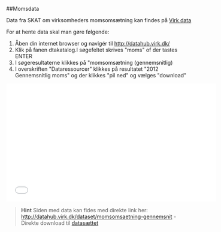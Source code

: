 ##Momsdata

Data fra SKAT om virksomheders momsomsætning kan findes på [Virk data](http://datahub.virk.dk/)

For at hente data skal man gøre følgende:

1. Åben din internet browser og navigér til http://datahub.virk.dk/
2. Klik på fanen dtakatalog.I søgefeltet skrives "moms" of der tastes ENTER
3. I søgeresultaterne klikkes på "momsomsætning (gennemsnitlig)
4. I overskriften "Dataressourcer" klikkes på resultatet "2012 Gennemsnitlig moms" og der klikkes "pil ned" og vælges "download"



<iframe width="560" height="315" src="//www.youtube.com/embed/iA6sHAq8UaE" frameborder="0" allowfullscreen></iframe>


> **Hint**
Siden med data kan fides med direkte link her:
http://datahub.virk.dk/dataset/momsomsaetning-gennemsnit - Direkte download til [datasættet](http://datahub.virk.dk/sites/default/files/storage/skat_momsomsaetning_2012.csv)
